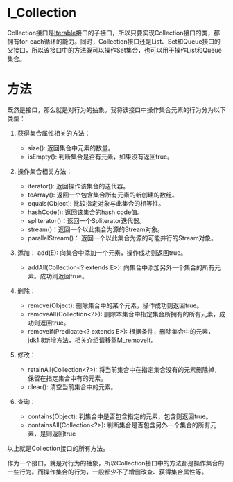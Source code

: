 # I_Collection
Collection接口是[Iterable](/java/lang/I_Iterable.md)接口的子接口，所以只要实现Collection接口的类，都拥有for-each循环的能力。同时，Collection接口还是List、Set和Queue接口的父接口，所以该接口中的方法既可以操作Set集合，也可以用于操作List和Queue集合。

# 方法
既然是接口，那么就是对行为的抽象。我将该接口中操作集合元素的行为分为以下类型：
1. 获得集合属性相关的方法：
    - size(): 返回集合中元素的数量。
    - isEmpty(): 判断集合是否有元素，如果没有返回true。

2. 操作集合相关方法：
    - iterator(): 返回操作该集合的迭代器。
    - toArray(): 返回一个包含集合所有元素的新创建的数组。
    - equals(Object): 比较指定对象与此集合的相等性。
    - hashCode(): 返回该集合的hash code值。
    - spliterator()：返回一个Spliterator迭代器。
    - stream()：返回一个以此集合为源的Stream对象。
    - parallelStream()： 返回一个以此集合为源的可能并行的Stream对象。

3. 添加：
    add(E): 向集合中添加一个元素，操作成功则返回true。
    - addAll(Collection<? extends E>): 向集合中添加另外一个集合的所有元素。成功则返回true。

4. 删除：
    - remove(Object): 删除集合中的某个元素，操作成功则返回true。
    - removeAll(Collection<?>): 删除本集合中指定集合所拥有的所有元素，成功则返回true。
    - removeIf(Predicate<? extends E>): 根据条件，删除集合中的元素，jdk1.8新增方法，相关介绍请移驾[M_removeIf](/java/util/M_removeIf.md)。

5. 修改：
    - retainAll(Collection<?>): 将当前集合中在指定集合没有的元素删除掉，保留在指定集合中有的元素。
    - clear(): 清空当前集合中的元素。

6. 查询：
    - contains(Object): 判集合中是否包含指定的元素，包含则返回true。
    - containsAll(Collection<?>): 判断集合是否包含另外一个集合的所有元素，是则返回true

以上就是Collection接口的所有方法。

作为一个接口，就是对行为的抽象，所以Collection接口中的方法都是操作集合的一些行为。而操作集合的行为，一般都少不了增删改查、获得集合属性等。

